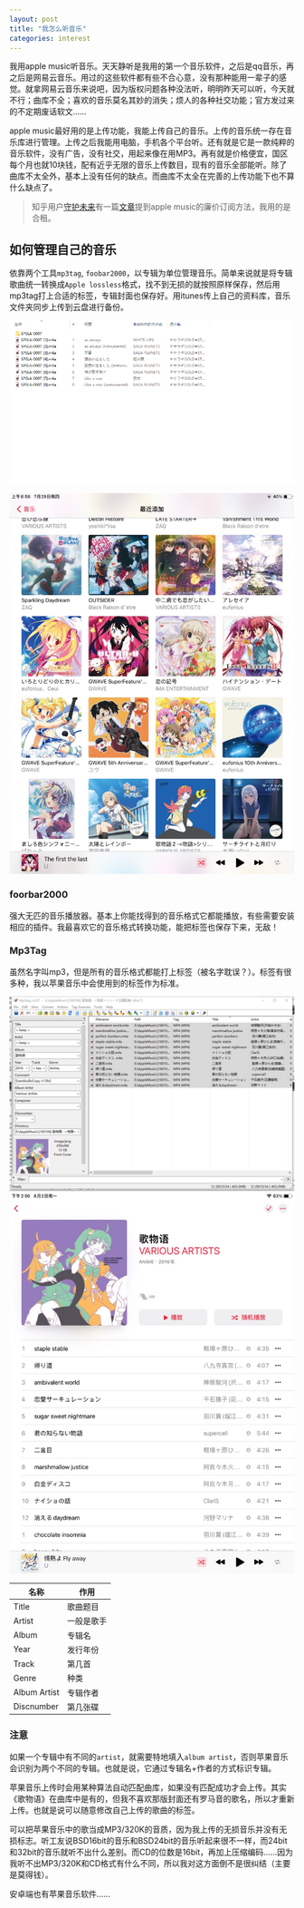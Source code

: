 ```yaml
---
layout: post
title: "我怎么听音乐"
categories: interest
---
```

我用apple music听音乐。天天静听是我用的第一个音乐软件，之后是qq音乐，再之后是网易云音乐。用过的这些软件都有些不合心意，没有那种能用一辈子的感觉。就拿网易云音乐来说吧，因为版权问题各种没法听，明明昨天可以听，今天就不行；曲库不全；喜欢的音乐莫名其妙的消失；烦人的各种社交功能；官方发过来的不定期废话软文……

apple music最好用的是上传功能，我能上传自己的音乐。上传的音乐统一存在音乐库进行管理。上传之后我能用电脑，手机各个平台听。还有就是它是一款纯粹的音乐软件，没有广告，没有社交，用起来像在用MP3。再有就是价格便宜，国区每个月也就10块钱，配有近乎无限的音乐上传数目，现有的音乐全部能听。除了曲库不太全外，基本上没有任何的缺点。而曲库不太全在完善的上传功能下也不算什么缺点了。

> 知乎用户[守护未来](https://www.zhihu.com/people/xiaote)有一篇[文章](https://zhuanlan.zhihu.com/p/373693374)提到apple music的廉价订阅方法，我用的是合租。

## 如何管理自己的音乐
依靠两个工具`mp3tag`, `foobar2000`，以专辑为单位管理音乐。简单来说就是将专辑歌曲统一转换成`Apple lossless`格式，找不到无损的就按照原样保存，然后用mp3tag打上合适的标签，专辑封面也保存好。用itunes传上自己的资料库，音乐文件夹同步上传到云盘进行备份。

![音乐文件夹截图](/assets/imgs/210802-04.png)

![资料库截图](/assets/imgs/210802-02.jpg)

### foorbar2000
强大无匹的音乐播放器。基本上你能找得到的音乐格式它都能播放，有些需要安装相应的插件。我最喜欢它的音乐格式转换功能，能把标签也保存下来，无敌！

### Mp3Tag
虽然名字叫mp3，但是所有的音乐格式都能打上标签（被名字耽误？）。标签有很多种，我以苹果音乐中会使用到的标签作为标准。

![标签截图](/assets/imgs/210802-01.png)
![专辑截图](/assets/imgs/210802-03.jpg)

|名称|作用|
|---|---|
|Title|歌曲题目|
|Artist|一般是歌手|
|Album|专辑名|
|Year|发行年份|
|Track|第几首|
|Genre|种类|
|Album Artist|专辑作者|
|Discnumber|第几张碟|

### 注意
如果一个专辑中有不同的`artist`，就需要特地填入`album artist`，否则苹果音乐会识别为两个不同的专辑。也就是说，它通过专辑名+作者的方式标识专辑。

苹果音乐上传时会用某种算法自动匹配曲库，如果没有匹配成功才会上传。其实《歌物语》在曲库中是有的，但我不喜欢那版封面还有罗马音的歌名，所以才重新上传。也就是说可以随意修改自己上传的歌曲的标签。

可以把苹果音乐中的歌当成MP3/320K的音质，因为我上传的无损音乐并没有无损标志。听工友说BSD16bit的音乐和BSD24bit的音乐听起来很不一样，而24bit和32bit的音乐就听不出什么差别。而CD的位数是16bit，再加上压缩编码……因为我听不出MP3/320K和CD格式有什么不同，所以我对这方面倒不是很纠结（主要是莫得钱）。

安卓端也有苹果音乐软件……
